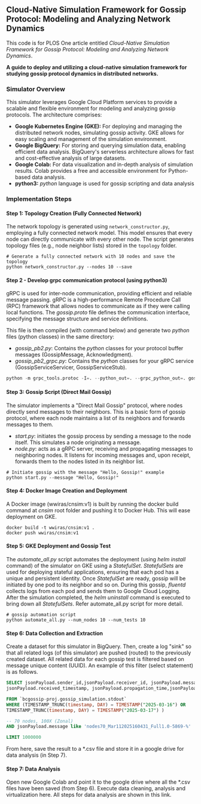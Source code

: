## Cloud-Native Simulation Framework for Gossip Protocol: Modeling and Analyzing Network Dynamics
This code is for PLOS One article entitled *Cloud-Native Simulation Framework for Gossip Protocol: Modeling
and Analyzing Network Dynamics*.

**A guide to deploy and utilizing a cloud-native simulation framework for studying gossip protocol 
dynamics in distributed networks.**

### Simulator Overview
This simulator leverages Google Cloud Platform services to provide a scalable and flexible environment for 
modeling and analyzing gossip protocols. The architecture comprises:

* **Google Kubernetes Engine (GKE):** For deploying and managing the distributed network nodes, simulating 
gossip activity. GKE allows for easy scaling and management of the simulation environment.
* **Google BigQuery:** For storing and querying simulation data, enabling efficient data analysis. BigQuery's 
serverless architecture allows for fast and cost-effective analysis of large datasets.
* **Google Colab:** For data visualization and in-depth analysis of simulation results. Colab provides a 
free and accessible environment for Python-based data analysis.
* **python3:** *python* language is used for gossip scripting and data analysis  

### Implementation Steps

#### Step 1: Topology Creation (Fully Connected Network)

The network topology is generated using `network_constructor.py`, employing a fully connected network model. This model 
ensures that every node can directly communicate with every other node. The script generates topology files
(e.g., node neighbor lists) stored in the `topology` folder.

```shell
# Generate a fully connected network with 10 nodes and save the topology
python network_constructor.py --nodes 10 --save
```
#### Step 2 - Develop grpc communication protocol (using python3)
gRPC is used for inter-node communication, providing efficient and reliable message passing. gRPC is a
high-performance Remote Procedure Call (RPC) framework that allows nodes to communicate as if they 
were calling local functions. The *gossip.proto* file defines the communication interface, specifying 
the message structure and service definitions. 

This file is then compiled (with command below) and generate two *python* files (python classes) in the same directory:
* *gossip_pb2.py*: Contains the *python* classes for your protocol buffer messages (GossipMessage, Acknowledgment).
* *gossip_pb2_grpc.py*: Contains the *python* classes for your gRPC service (GossipServiceServicer, GossipServiceStub).
```python
python -m grpc_tools.protoc -I=. --python_out=. --grpc_python_out=. gossip.proto
```

#### Step 3: Gossip Script (Direct Mail Gossip)
The simulator implements a "Direct Mail Gossip" protocol, where nodes directly send messages 
to their neighbors. This is a basic form of gossip protocol, where each node maintains a list of 
its neighbors and forwards messages to them.

- *start.py*: initiates the gossip process by sending a message to the node itself. This simulates a 
node originating a message.
- *node.py*: acts as a gRPC server, receiving and propagating messages to neighboring nodes. It 
listens for incoming messages and, upon receipt, forwards them to the nodes listed in its 
neighbor list.
```shell
# Initiate gossip with the message "Hello, Gossip!" example
python start.py --message "Hello, Gossip!"
```

#### Step 4: Docker Image Creation and Deployment
A Docker image (wwiras/cnsim:v1) is built by running the docker build command at *cnsim* root 
folder and pushing it to Docker Hub. This will ease deployment on GKE.
```
docker build -t wwiras/cnsim:v1 .
docker push wwiras/cnsim:v1
```
#### Step 5: GKE Deployment and Gossip Test
The *automate_all.py* script automates the deployment (using *helm install* command) of 
the simulator on GKE using a *StatefulSet*. *StatefulSets* are used for deploying stateful 
applications, ensuring that each pod has a unique and persistent identity. Once *StatefulSet* 
are ready, gossip will be initiated by one pod to its neighbor and so on. During this gossip, 
*fluentd* collects logs from each pod and sends them to Google Cloud Logging.  
After the simulation completed, the *helm uninstall* command is executed to bring down all 
*StatefulSets*. Refer automate_all.py script for more detail.
```shell
# gossip automation script
python automate_all.py --num_nodes 10 --num_tests 10
```

#### Step 6: Data Collection and Extraction
Create a dataset for this simulator in BigQuery. Then, create a log "sink" so that all related logs (of this simulator)
are pushed (routed) to the previously created dataset. All related data for each gossip test is filtered based on message 
unique content (UUID). An example of this filter (select statement) is as follows.
```SQL
SELECT jsonPayload.sender_id,jsonPayload.receiver_id, jsonPayload.message, jsonPayload.event_type,
jsonPayload.received_timestamp, jsonPayload.propagation_time,jsonPayload.detail

FROM `bcgossip-proj.gossip_simulation.stdout` 
WHERE (TIMESTAMP_TRUNC(timestamp, DAY) = TIMESTAMP("2025-03-16") OR 
TIMESTAMP_TRUNC(timestamp, DAY) = TIMESTAMP("2025-03-17") )

-- 70 nodes, 100X (Zonal)
AND jsonPayload.message like 'nodes70_Mar112025160431_Full1.0-5869-%'

LIMIT 1000000
```
From here, save the result to a *.csv file and store it in a google drive for data analysis (in Step 7).

#### Step 7: Data Analysis
Open new Google Colab and point it to the google drive where all the *.csv files have been saved (from Step 6). Execute
data cleaning, analysis and virtualization here. All steps for data analysis are shown in this link.

